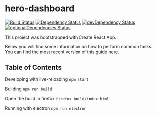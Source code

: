 # hero-dashboard
[![Build Status][travis-image]][travis-url] [![Dependency Status][daviddm-image]][daviddm-url] [![devDependency Status][daviddm-image-dev]][daviddm-url-dev] [![optionalDependencies Status][daviddm-image-optional]][daviddm-url-optional]


This project was bootstrapped with [Create React App](https://github.com/facebookincubator/create-react-app).

Below you will find some information on how to perform common tasks.<br>
You can find the most recent version of this guide [here](https://github.com/facebookincubator/create-react-app/blob/master/packages/react-scripts/template/README.md).

## Table of Contents

Developing with live-reloading
```npm start```

Building
```npm run build```

Open the build in firefox
```firefox build/index.html```

Running with electron
```npm run electron```

[travis-image]: https://travis-ci.com/tue-robotics/hero-dashboard.svg?branch=master
[travis-url]: https://travis-ci.com/tue-robotics/hero-dashboard

[daviddm-image]: https://david-dm.org/tue-robotics/hero-dashboard/status.svg
[daviddm-url]: https://david-dm.org/tue-robotics/hero-dashboard
[daviddm-image-dev]: https://david-dm.org/tue-robotics/hero-dashboard/dev-status.svg
[daviddm-url-dev]: https://david-dm.org/tue-robotics/hero-dashboard?type=dev
[daviddm-image-optional]: https://david-dm.org/tue-robotics/hero-dashboard/optional-status.svg
[daviddm-url-optional]: https://david-dm.org/tue-robotics/hero-dashboard?type=optional

